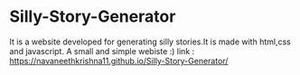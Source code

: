 # Silly-Story-Generator
It is a website developed for generating silly stories.It is made with html,css and javascript.
A small and simple webiste :)
link : https://navaneethkrishna11.github.io/Silly-Story-Generator/

